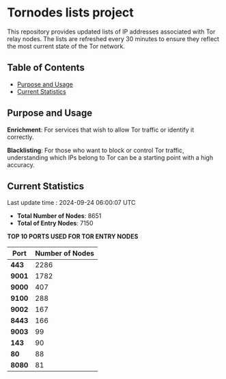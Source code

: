 # Tornodes lists project

This repository provides updated lists of IP addresses associated with Tor relay nodes. The lists are refreshed every 30 minutes to ensure they reflect the most current state of the Tor network.

## Table of Contents

- [Purpose and Usage](#purpose-and-usage)
- [Current Statistics](#current-statistics)


## Purpose and Usage

**Enrichment**: For services that wish to allow Tor traffic or identify it correctly.

**Blacklisting**: For those who want to block or control Tor traffic, understanding which IPs belong to Tor can be a starting point with a high accuracy.

## Current Statistics

Last update time : 2024-09-24 06:00:07 UTC

- **Total Number of Nodes**: 8651
- **Total of Entry Nodes**: 7150

**TOP 10 PORTS USED FOR TOR ENTRY NODES**

| **Port** | **Number of Nodes** |
|------|-----------------|
| **443**   | 2286  |
| **9001**   | 1782  |
| **9000**   | 407  |
| **9100**   | 288  |
| **9002**   | 167  |
| **8443**   | 166  |
| **9003**   | 99  |
| **143**   | 90  |
| **80**   | 88  |
| **8080**   | 81  |

